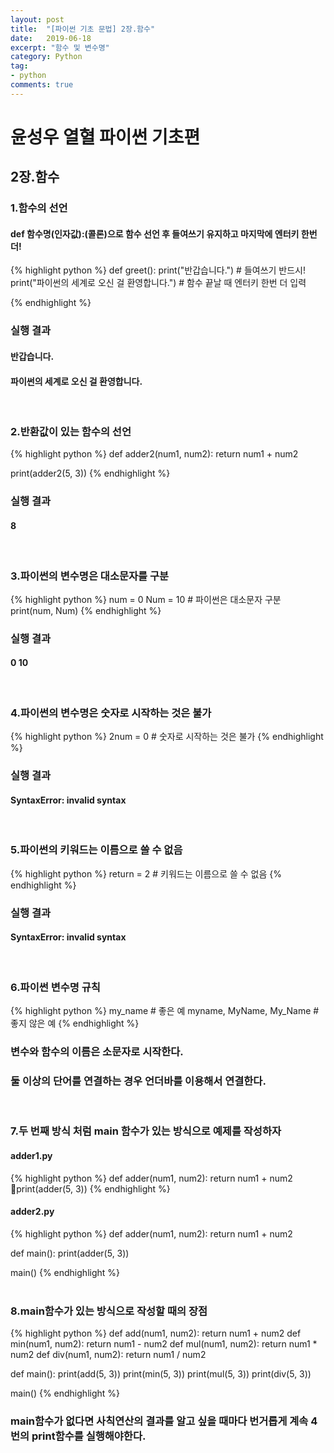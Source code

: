 ```yaml
---
layout: post
title:  "[파이썬 기초 문법] 2장.함수"
date:   2019-06-18
excerpt: "함수 및 변수명"
category: Python
tag:
- python
comments: true
---
```


# 윤성우 열혈 파이썬 기초편
## 2장.함수
### 1.함수의 선언
#### def 함수명(인자값):(콜론)으로 함수 선언 후 들여쓰기 유지하고 마지막에 엔터키 한번 더!
{% highlight python %}
def greet():
    print("반갑습니다.") # 들여쓰기 반드시!
    print("파이썬의 세계로 오신 걸 환영합니다.")
    # 함수 끝날 때 엔터키 한번 더 입력

{% endhighlight %}
###  실행 결과
####  반갑습니다.
####  파이썬의 세계로 오신 걸 환영합니다.  
<br>

### 2.반환값이 있는 함수의 선언
{% highlight python %}
def adder2(num1, num2):
        return num1 + num2

print(adder2(5, 3))
{% endhighlight %}
###  실행 결과
####  8  
<br>

### 3.파이썬의 변수명은 대소문자를 구분
{% highlight python %}
num = 0
Num = 10      # 파이썬은 대소문자 구분
print(num, Num)
{% endhighlight %}
###  실행 결과
####  0 10  
<br>

### 4.파이썬의 변수명은 숫자로 시작하는 것은 불가
{% highlight python %}
2num = 0		# 숫자로 시작하는 것은 불가
{% endhighlight %}
###  실행 결과
####  SyntaxError: invalid syntax  
<br>

### 5.파이썬의 키워드는 이름으로 쓸 수 없음
{% highlight python %}
return = 2		# 키워드는 이름으로 쓸 수 없음
{% endhighlight %}
###  실행 결과
####  SyntaxError: invalid syntax  
<br>

### 6.파이썬 변수명 규칙
{% highlight python %}
my_name                     # 좋은 예
myname, MyName, My_Name     # 좋지 않은 예
{% endhighlight %}
###  변수와 함수의 이름은 소문자로 시작한다.
###  둘 이상의 단어를 연결하는 경우 언더바를 이용해서 연결한다.  
<br>

###  7.두 번째 방식 처럼 main 함수가 있는 방식으로 예제를 작성하자
#### adder1.py
{% highlight python %}
def adder(num1, num2):
    return num1 + num2
print(adder(5, 3))
{% endhighlight %}
<br>

#### adder2.py
{% highlight python %}
def adder(num1, num2):
    return num1 + num2

def main():
    print(adder(5, 3))

main()
{% endhighlight %}  
<br>

### 8.main함수가 있는 방식으로 작성할 때의 장점
{% highlight python %}
def add(num1, num2):
    return num1 + num2
def min(num1, num2):
    return num1 - num2
def mul(num1, num2):
    return num1 * num2
def div(num1, num2):
    return num1 / num2

def main():
    print(add(5, 3))
    print(min(5, 3))
    print(mul(5, 3))
    print(div(5, 3))

main()
{% endhighlight %}
###  main함수가 없다면 사칙연산의 결과를 알고 싶을 때마다 번거롭게 계속 4번의 print함수를 실행해야한다.

<!-- {% highlight python %}

{% endhighlight %} -->
<!-- ## HTML Elements

Below is just about everything you'll need to style in the theme. Check the source code to see the many embedded elements within paragraphs.

# Heading 1

## Heading 2

### Heading 3

#### Heading 4

##### Heading 5

###### Heading 6

### Body text

Lorem ipsum dolor sit amet, test link adipiscing elit. **This is strong**. Nullam dignissim convallis est. Quisque aliquam.

![Smithsonian Image](https://mmistakes.github.io/minimal-mistakes/images/3953273590_704e3899d5_m.jpg)
{: .image-right} -->

<!-- *This is emphasized*. Donec faucibus. Nunc iaculis suscipit dui. 53 = 125. Water is H2O. Nam sit amet sem. Aliquam libero nisi, imperdiet at, tincidunt nec, gravida vehicula, nisl. The New York Times (That’s a citation). Underline.Maecenas ornare tortor. Donec sed tellus eget sapien fringilla nonummy. Mauris a ante. Suspendisse quam sem, consequat at, commodo vitae, feugiat in, nunc. Morbi imperdiet augue quis tellus.

HTML and CSS are our tools. Mauris a ante. Suspendisse quam sem, consequat at, commodo vitae, feugiat in, nunc. Morbi imperdiet augue quis tellus. Praesent mattis, massa quis luctus fermentum, turpis mi volutpat justo, eu volutpat enim diam eget metus. -->

<!-- ### Blockquotes

> Lorem ipsum dolor sit amet, test link adipiscing elit. Nullam dignissim convallis est. Quisque aliquam. -->

<!-- ## List Types

### Ordered Lists

1. Item one
   1. sub item one
   2. sub item two
   3. sub item three
2. Item two

### Unordered Lists

* Item one
* Item two
* Item three

## Tables

| Header1 | Header2 | Header3 |
|:--------|:-------:|--------:|
| cell1   | cell2   | cell3   |
| cell4   | cell5   | cell6   |
|----
| cell1   | cell2   | cell3   |
| cell4   | cell5   | cell6   |
|=====
| Foot1   | Foot2   | Foot3
{: rules="groups"} -->

<!-- ## Code Snippets

{% highlight css %}
#container {
  float: left;
  margin: 0 -240px 0 0;
  width: 100%;
}
{% endhighlight %}

## Buttons

Make any link standout more when applying the `.btn` class.

{% highlight html %}
<a href="#" class="btn btn-success">Success Button</a>
{% endhighlight %}

<div markdown="0"><a href="#" class="btn">Primary Button</a></div>
<div markdown="0"><a href="#" class="btn btn-success">Success Button</a></div>
<div markdown="0"><a href="#" class="btn btn-warning">Warning Button</a></div>
<div markdown="0"><a href="#" class="btn btn-danger">Danger Button</a></div>
<div markdown="0"><a href="#" class="btn btn-info">Info Button</a></div>

## KBD

You can also use `<kbd>` tag for keyboard buttons.

{% highlight html %}
<kbd>W</kbd><kbd>A</kbd><kbd>S</kbd><kbd>D</kbd>
{% endhighlight %}

Press <kbd>W</kbd><kbd>A</kbd><kbd>S</kbd><kbd>D</kbd> to move your car. **Midtown Maddness!!**

## Notices

**Watch out!** You can also add notices by appending `{: .notice}` to a paragraph.
{: .notice} -->
